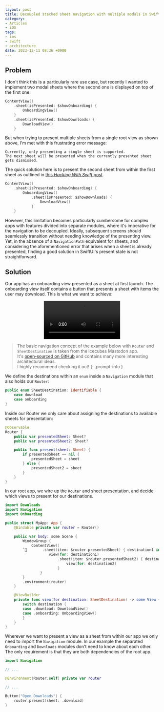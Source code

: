 ```yaml
---
layout: post
title: Decoupled stacked sheet navigation with multiple modals in SwiftUI
category:
- Articles
- iOS
tags:
- ios
- swift
- architecture
date: 2023-12-11 08:36 +0900
---
```

## Problem

I don't think this is a particularly rare use case, but recently I wanted to implement two modal sheets where the second one is displayed on top of the first one.


```swift
ContentView()
    .sheet(isPresented: $showOnboarding) {
        OnboardingView() 
    }
    .sheet(isPresented: $showDownloads) {
        DownloadView()
    }
```

But when trying to present multiple sheets from a single root view as shown above, I'm met with this frustrating error message:

```console
Currently, only presenting a single sheet is supported.  
The next sheet will be presented when the currently presented sheet gets dismissed.
```

The quick solution here is to present the second sheet from within the first sheet as outlined in [this *Hacking With Swift* post](https://www.hackingwithswift.com/quick-start/swiftui/how-to-present-multiple-sheets).

```swift
ContentView()
    .sheet(isPresented: $showOnboarding) {
        OnboardingView()
            .sheet(isPresented: $showDownloads) {
                DownloadView()
            }
    }
```

However, this limitation becomes particularly cumbersome for complex apps with features divided into separate modules, where it's imperative for the navigation to be decoupled. Ideally, subsequent screens should seamlessly transition without needing knowledge of the presenting view. Yet, in the absence of a `NavigationPath` equivalent for sheets, and considering the aforementioned error that arises when a sheet is already presented, finding a good solution in SwiftUI's present state is not straightforward.

## Solution

Our app has an onboarding view presented as a sheet at first launch. The onboarding view itself contains a button that presents a sheet with items the user may download. This is what we want to achieve:

<center>
<video controls="" autoplay="" name="media" width="250px" loop align="center"><source src="https://i.imgur.com/PkGdFiI.mp4" type="video/mp4"></video>
</center>

> The basic navigation concept of the example below with `Router` and `SheetDestination` is taken from the Icecubes Mastodon app.  
> It's [open-sourced on GitHub](https://github.com/Dimillian/IceCubesApp) and contains many more interesting architectural ideas.  
> I highly recommend checking it out!
{: .prompt-info }

We define the destinations within an `enum` inside a `Navigation` module that also holds our `Router`:

```swift
public enum SheetDestination: Identifiable {
    case download
    case onboarding
}
```

Inside our Router we only care about assigning the destinations to available sheets for presentation:
```swift
@Observable
Router {
    public var presentedSheet: Sheet?
    public var presentedSheet2: Sheet?

    public func present(sheet: Sheet) {
        if presentedSheet == nil {
            presentedSheet = sheet
        } else {
            presentedSheet2 = sheet
        }
    }
}
```

In our root app, we wire up the `Router` and sheet presentation, and decide which views to present for our destinations.
```swift
import Downloads
import Navigation
import Onboarding

public struct MyApp: App {
    @Bindable private var router = Router()

    public var body: some Scene {
        WindowGroup {
            ContentView()
        ˆ       .sheet(item: $router.presentedSheet) { destination1 in
                    view(for: destination1)
                        .sheet(item: $router.presentedSheet2) { destination2 in
                            view(for: destination2)
                        }
                }
        }
        .environment(router)
    }

    @ViewBuilder
    private func view(for destination: SheetDestination) -> some View {
        switch destination {
        case .download: DownloadView()
        case .onboarding: OnboardingView()
        }
    }
}
```

Wherever we want to present a view as a sheet from within our app we only need to import the `Navigation` module. In our example the separated `Onboarding` and `Downloads` modules don't need to know about each other. The only requirement is that they are both dependencies of the root app.

```swift
import Navigation

// ...

@Environment(Router.self) private var router

// ...

Button("Open Downloads") {
    router.present(sheet: .download)
}
```

<!-- ## AnyView Nightmare

```swift
func regVari(destinations: Binding<SheetDestination?>...) -> some View {
    if destinations.count == 1, let first = destinations.first {
        return AnyView(erasing: sheet(item: first) { destination in
            view(for: destination)
        })
    } else {
        var currentView = AnyView(self)
        for destination in destinations {
            currentView = AnyView(currentView.sheet(item: destination) { destination in
            })
        }
        return AnyView(erasing: currentView)
    }
}
```
 -->
